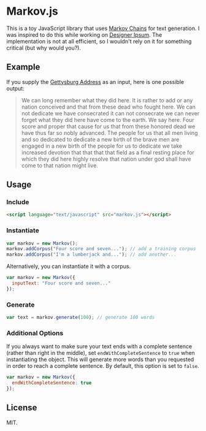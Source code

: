 # Markov.js
This is a toy JavaScript library that uses [Markov Chains](https://en.wikipedia.org/wiki/Markov_chain) for text generation. I was inspired to do this while working on [Designer Ipsum](http://www.designeripsum.com). The implementation is not at all efficient, so I wouldn't rely on it for something critical (but why would you?).
## Example
If you supply the [Gettysburg Address](http://en.wikipedia.org/wiki/Gettysburg_Address) as an input, here is one possible output:
> We can long remember what they did here. It is rather to add or any nation conceived and that from these dead who fought here. We can not dedicate we have consecrated it can not consecrate we can never forget what they did here have come to the earth. We say here. Four score and proper that cause for us that from these honored dead we have thus far so nobly advanced. The people for us that all men living and so dedicated to dedicate a new birth of the brave men are engaged in a new birth of the people for us to dedicate we take increased devotion that that that that field as a final resting place for which they did here highly resolve that nation under god shall have come to that nation might live.

## Usage
### Include
```html
<script language="text/javascript" src="markov.js"></script>
```
### Instantiate
```javascript
var markov = new Markov();
markov.addCorpus("Four score and seven..."); // add a training corpus
markov.addCorpus("I'm a lumberjack and..."); // add another...
```
Alternatively, you can instantiate it with a corpus.
```javascript
var markov = new Markov({
  inputText: "Four score and seven..."
});
```
### Generate
```javascript
var text = markov.generate(100); // generate 100 words
```
### Additional Options
If you always want to make sure your text ends with a complete sentence (rather than right in the middle), set `endWithCompleteSentence` to `true` when instantiating the object. This will generate more words than you requested in order to reach a complete sentence. By default, this option is set to `false`.
```javascript
var markov = new Markov({
  endWithCompleteSentence: true
});
```
## License
MIT.

